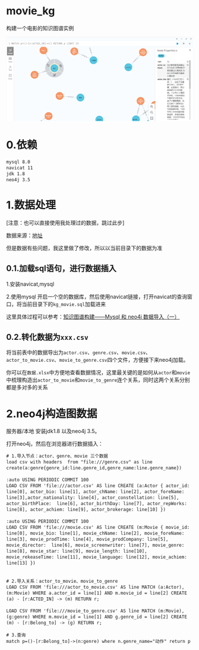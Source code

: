 # movie_kg
构建一个电影的知识图谱实例

![img](img.png)

# 0.依赖
```commandline
mysql 8.0
navicat 11
jdk 1.8
neo4j 3.5
```

# 1.数据处理
[注意：也可以直接使用我处理过的数据，跳过此步]

数据来源：[地址](https://github.com/KWang916/kg_movie)

但是数据有些问题，我这里做了修改，所以以当前目录下的数据为准

## 0.1.加载sql语句，进行数据插入
1.安装navicat,mysql

2.使用mysql 开启一个空的数据库，然后使用navicat链接，打开navicat的查询窗口，将当前目录下的`kg_movie.sql`加载进来

这里具体过程可以参考：[知识图谱构建——Mysql 和 neo4j 数据导入（一）](https://blog.csdn.net/Bulldozer_GD/article/details/89490285)

## 0.2.转化数据为`xxx.csv`
将当前表中的数据导出为`actor.csv`、`genre.csv`、`movie.csv`、`actor_to_movie.csv`、`movie_to_genre.csv`四个文件，方便接下来neo4j加载。

你可以在`数据.xlsx`中方便地查看数据情况，这里最关键的是如何从`actor`和`movie`中梳理构造出`actor_to_movie`和`movie_to_genre`连个关系，同时这两个关系分别都是多对多的关系
# 2.neo4j构造图数据
服务器/本地 安装jdk1.8 以及neo4j 3.5。

打开neo4j，然后在浏览器进行数据插入：

```commandline
# 1.导入节点：actor、genre、movie 三个数据
load csv with headers  from "file:///genre.csv" as line create(a:genre{genre_id:line.genre_id,genre_name:line.genre_name})

:auto USING PERIODIC COMMIT 100
LOAD CSV FROM 'file:///actor.csv' AS line CREATE (a:Actor { actor_id: line[0], actor_bio: line[1], actor_chName: line[2], actor_foreName: line[3],actor_nationality: line[4], actor_constellation: line[5], actor_birthPlace:  line[6], actor_birthDay: line[7], actor_repWorks: line[8], actor_achiem: line[9], actor_brokerage: line[10] })

:auto USING PERIODIC COMMIT 100
LOAD CSV FROM 'file:///movie.csv' AS line CREATE (m:Movie { movie_id: line[0], movie_bio: line[1], movie_chName: line[2], movie_foreName: line[3], movie_prodTime: line[4], movie_prodCompany: line[5], movie_director:  line[6], movie_screenwriter: line[7], movie_genre: line[8], movie_star: line[9], movie_length: line[10], movie_rekeaseTime: line[11], movie_language: line[12], movie_achiem: line[13] })


# 2.导入关系：actor_to_movie、movie_to_genre
LOAD CSV FROM 'file:///actor_to_movie.csv' AS line MATCH (a:Actor), (m:Movie) WHERE a.actor_id = line[1] AND m.movie_id = line[2] CREATE (a) - [r:ACTED_IN] -> (m) RETURN r;

LOAD CSV FROM 'file:///movie_to_genre.csv' AS line MATCH (m:Movie), (g:genre) WHERE m.movie_id = line[1] AND g.genre_id = line[2] CREATE (m) - [r:Belong_to] -> (g) RETURN r;

# 3.查询
match p=()-[r:Belong_to]->(n:genre) where n.genre_name="动作" return p

```